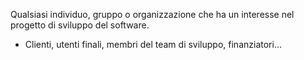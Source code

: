 Qualsiasi individuo, gruppo o organizzazione che ha un interesse nel progetto di sviluppo del software. 

- Clienti, utenti finali, membri del team di sviluppo, finanziatori...
